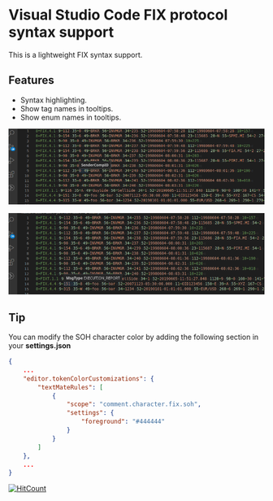 # Visual Studio Code FIX protocol syntax support

This is a lightweight FIX syntax support.


## Features
- Syntax highlighting.
- Show tag names in tooltips.
- Show enum names in tooltips.

![Tag names](https://github.com/sashamakarenko/vscode-show-fix-tags/raw/master/images/sender-comp-id.png)

![Enum names](https://github.com/sashamakarenko/vscode-show-fix-tags/raw/master/images/msg-type.png)


## Tip

You can modify the SOH character color by adding the following section in your **settings.json** 

```json
{
    ...
    "editor.tokenColorCustomizations": {
        "textMateRules": [
            {
                "scope": "comment.character.fix.soh",
                "settings": {
                    "foreground": "#444444"
                }
            }
        ]
    },
    ...
}
```

[![HitCount](https://hits.dwyl.com/sashamakarenko/vscode-show-fix-tags.svg?style=flat)](http://hits.dwyl.com/sashamakarenko/vscode-show-fix-tags)

